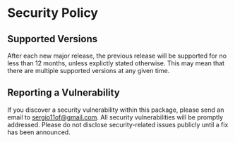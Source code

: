 # Security Policy

## Supported Versions

After each new major release, the previous release will be supported for no less than 12 months, unless explictly stated otherwise. This may mean that there are multiple supported versions at any given time.

## Reporting a Vulnerability

If you discover a security vulnerability within this package, please send an email to sergio11of@gmail.com. All security vulnerabilities will be promptly addressed. Please do not disclose security-related issues publicly until a fix has been announced.
